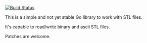 [![Build Status](https://travis-ci.org/krasin/stl.svg?branch=master)](https://travis-ci.org/krasin/stl)

This is a simple and not yet stable Go library to work with STL files.

It's capable to read/write binary and ascii STL files.

Patches are welcome.


